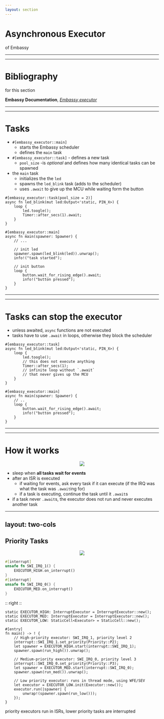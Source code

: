 ```yaml
---
layout: section
---
```

# Asynchronous Executor
of Embassy

---
---
# Bibliography
for this section

**Embassy Documentation**, *[Embassy executor](https://embassy.dev/book/dev/runtime.html)* 

---
---
# Tasks

<div grid="~ cols-2 gap5">

<div>

- `#[embassy_executor::main]` 
  - starts the Embassy scheduler
  - defines the `main` task
- `#[embassy_executor::task]` - defines a new task
  - `pool_size` -is *optional* and defines how many identical tasks can be spawned
- the `main` task
  - initializes the the `led`
  - spawns the `led_blink` task (adds to the scheduler)
  - uses `.await` to give up the MCU while waiting form the button

</div>


```rust{all|9-22|1-7|18-21|19|3-6|4|5}
#[embassy_executor::task(pool_size = 2)]
async fn led_blink(mut led:Output<'static, PIN_X>) {
    loop {
        led.toogle();
        Timer::after_secs(1).await;
    }
}

#[embassy_executor::main]
async fn main(spawner: Spawner) {
    // ...

    // init led
    spawner.spawn(led_blink(led)).unwrap();
    info!("task started");

    // init button
    loop {
        button.wait_for_rising_edge().await;
        info!("button pressed");
    }
}
```

</div>

---
---
# Tasks can stop the executor

<div grid="~ cols-2 gap5">

<div>

- unless awaited, `async` functions are not executed
- tasks have to use `.await` in loops, otherwise they block the scheduler

</div>


```rust{all|5-8|3-9}
#[embassy_executor::task]
async fn led_blink(mut led:Output<'static, PIN_X>) {
    loop {
        led.toogle();
        // this does not execute anything
        Timer::after_secs(1);
        // infinite loop without `.await`
        // that never gives up the MCU
    }
}

#[embassy_executor::main]
async fn main(spawner: Spawner) {
    // ..
    loop {
        button.wait_for_rising_edge().await;
        info!("button pressed");
    }
}
```

</div>

---
---
# How it works

<div align="center">
<img src="/executor/executor.svg" class="rounded">
</div>

- sleep when **all tasks wait for events**
- after an ISR is executed
  - if waiting for events, ask every task if it can execute (if the IRQ was what the task was `.await`ing for)
  - if a task is executing, continue the task until it `.await`s
- if a task never `.await`s, the executor does not run and never executes another task

---
layout: two-cols
---
## Priority Tasks

<style>
.two-columns {
    grid-template-columns: 3fr 5fr;
}
</style>

<div align="center">
<img src="/executor/isr_executor.svg" class="rounded">
</div>

```rust {lines: false}
#[interrupt]
unsafe fn SWI_IRQ_1() {
    EXECUTOR_HIGH.on_interrupt()
}
#[interrupt]
unsafe fn SWI_IRQ_0() {
    EXECUTOR_MED.on_interrupt()
}
```

:: right ::

```rust{all|5,6,22|1,7-10|2,12-15|3,17-21}
static EXECUTOR_HIGH: InterruptExecutor = InterruptExecutor::new();
static EXECUTOR_MED: InterruptExecutor = InterruptExecutor::new();
static EXECUTOR_LOW: StaticCell<Executor> = StaticCell::new();

#[entry]
fn main() -> ! {
    // High-priority executor: SWI_IRQ_1, priority level 2
    interrupt::SWI_IRQ_1.set_priority(Priority::P2);
    let spawner = EXECUTOR_HIGH.start(interrupt::SWI_IRQ_1);
    spawner.spawn(run_high()).unwrap();

    // Medium-priority executor: SWI_IRQ_0, priority level 3
    interrupt::SWI_IRQ_0.set_priority(Priority::P3);
    let spawner = EXECUTOR_MED.start(interrupt::SWI_IRQ_0);
    spawner.spawn(run_med()).unwrap();

    // Low priority executor: runs in thread mode, using WFE/SEV
    let executor = EXECUTOR_LOW.init(Executor::new());
    executor.run(|spawner| {
        unwrap!(spawner.spawn(run_low()));
    });
}
```

priority executors run in ISRs, lower priority tasks are interrupted
